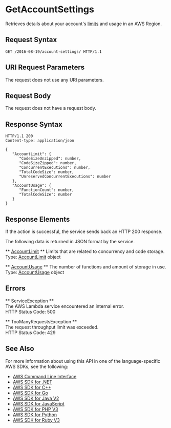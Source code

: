 # GetAccountSettings<a name="API_GetAccountSettings"></a>

Retrieves details about your account's [limits](https://docs.aws.amazon.com/lambda/latest/dg/limits.html) and usage in an AWS Region\.

## Request Syntax<a name="API_GetAccountSettings_RequestSyntax"></a>

```
GET /2016-08-19/account-settings/ HTTP/1.1
```

## URI Request Parameters<a name="API_GetAccountSettings_RequestParameters"></a>

The request does not use any URI parameters\.

## Request Body<a name="API_GetAccountSettings_RequestBody"></a>

The request does not have a request body\.

## Response Syntax<a name="API_GetAccountSettings_ResponseSyntax"></a>

```
HTTP/1.1 200
Content-type: application/json

{
   "AccountLimit": { 
      "CodeSizeUnzipped": number,
      "CodeSizeZipped": number,
      "ConcurrentExecutions": number,
      "TotalCodeSize": number,
      "UnreservedConcurrentExecutions": number
   },
   "AccountUsage": { 
      "FunctionCount": number,
      "TotalCodeSize": number
   }
}
```

## Response Elements<a name="API_GetAccountSettings_ResponseElements"></a>

If the action is successful, the service sends back an HTTP 200 response\.

The following data is returned in JSON format by the service\.

 ** [AccountLimit](#API_GetAccountSettings_ResponseSyntax) **   <a name="SSS-GetAccountSettings-response-AccountLimit"></a>
Limits that are related to concurrency and code storage\.  
Type: [AccountLimit](API_AccountLimit.md) object

 ** [AccountUsage](#API_GetAccountSettings_ResponseSyntax) **   <a name="SSS-GetAccountSettings-response-AccountUsage"></a>
The number of functions and amount of storage in use\.  
Type: [AccountUsage](API_AccountUsage.md) object

## Errors<a name="API_GetAccountSettings_Errors"></a>

 ** ServiceException **   
The AWS Lambda service encountered an internal error\.  
HTTP Status Code: 500

 ** TooManyRequestsException **   
The request throughput limit was exceeded\.  
HTTP Status Code: 429

## See Also<a name="API_GetAccountSettings_SeeAlso"></a>

For more information about using this API in one of the language\-specific AWS SDKs, see the following:
+  [AWS Command Line Interface](https://docs.aws.amazon.com/goto/aws-cli/lambda-2015-03-31/GetAccountSettings) 
+  [AWS SDK for \.NET](https://docs.aws.amazon.com/goto/DotNetSDKV3/lambda-2015-03-31/GetAccountSettings) 
+  [AWS SDK for C\+\+](https://docs.aws.amazon.com/goto/SdkForCpp/lambda-2015-03-31/GetAccountSettings) 
+  [AWS SDK for Go](https://docs.aws.amazon.com/goto/SdkForGoV1/lambda-2015-03-31/GetAccountSettings) 
+  [AWS SDK for Java V2](https://docs.aws.amazon.com/goto/SdkForJavaV2/lambda-2015-03-31/GetAccountSettings) 
+  [AWS SDK for JavaScript](https://docs.aws.amazon.com/goto/AWSJavaScriptSDK/lambda-2015-03-31/GetAccountSettings) 
+  [AWS SDK for PHP V3](https://docs.aws.amazon.com/goto/SdkForPHPV3/lambda-2015-03-31/GetAccountSettings) 
+  [AWS SDK for Python](https://docs.aws.amazon.com/goto/boto3/lambda-2015-03-31/GetAccountSettings) 
+  [AWS SDK for Ruby V3](https://docs.aws.amazon.com/goto/SdkForRubyV3/lambda-2015-03-31/GetAccountSettings) 